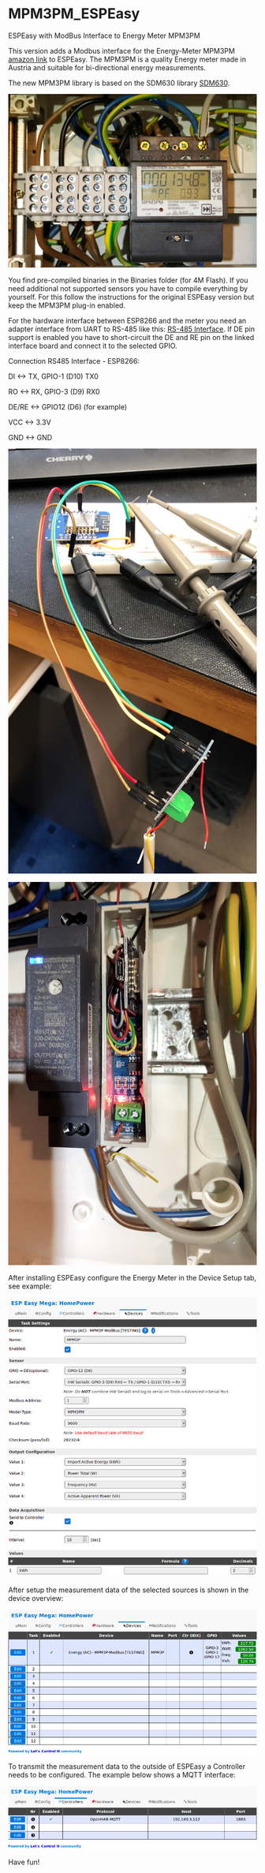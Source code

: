 # MPM3PM_ESPEasy
ESPEasy with ModBus Interface to Energy Meter MPM3PM

This version adds a Modbus interface for the Energy-Meter MPM3PM [amazon link](https://www.amazon.de/Energiemessger%C3%A4t-Stromz%C3%A4hler-Drehstromz%C3%A4hler-Hutschiene-Dualdisplay/dp/B073K11PPQ/ref=sr_1_1?__mk_de_DE=%C3%85M%C3%85%C5%BD%C3%95%C3%91&keywords=MPM3PM&qid=1562506907&s=gateway&sr=8-1) to ESPEasy. The MPM3PM is a quality Energy meter made in Austria and suitable for bi-directional energy measurements.

The new MPM3PM library is based on the SDM630 library [SDM630](https://github.com/reaper7/SDM_Energy_Meter).

![Picture of MPM3PM](Pics/MPM3PM_Meter.JPG?raw=true "MPM3PM Meter installed")

You find pre-compiled binaries in the Binaries folder (for 4M Flash). If you need additional not supported sensors you have to compile everything by yourself. For this follow the instructions for the original ESPEasy version but keep the MPM3PM plug-in enabled.

For the hardware interface between ESP8266 and the meter you need an adapter interface from UART to RS-485 like this: [RS-485 Interface](https://www.ebay.de/itm/MAX485-TTL-Schnittstelle-Modul-Adapter-RS-485-RS-485-Arduino-Raspberry-Pi-Module/162384175341?hash=item25ced9e0ed:g:CAUAAOSwZZpdGJe7). If DE pin support is enabled you have to short-circuit the DE and RE pin on the linked interface board and connect it to the selected GPIO.

Connection RS485 Interface - ESP8266:

DI  <-> TX, GPIO-1 (D10) TX0

RO  <-> RX, GPIO-3 (D9) RX0

DE/RE <-> GPIO12 (D6) (for example)

VCC <-> 3.3V

GND <-> GND



![Picture test-setup](Pics/ESP_under_test..JPG?raw=true "Setup during SW development")

![Picture test-setup](Pics/ESP_Installed.JPG?raw=true "Final HW installed")

After installing ESPEasy configure the Energy Meter in the Device Setup tab, see example:

![Picture test-setup](Pics/ESPEasy_DeviceEdit.png?raw=true "MPM3PM Device Configuration")

After setup the measurement data of the selected sources is shown in the device overview:

![Picture test-setup](Pics/ESPEasy_DeviceOverview.png?raw=true "MPM3PM Device Configuration")

To transmit the measurement data to the outside of ESPEasy a Controller needs to be configured. The example below shows a MQTT interface:

![Picture test-setup](Pics/ESPEasy_MQTT_Controller.png?raw=true "MQTT Controller in ESPEasy")

Have fun!
